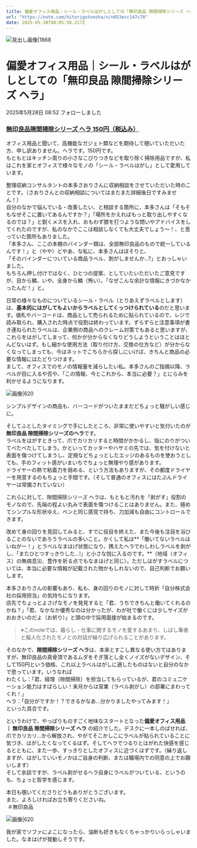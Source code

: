 ```yaml
---
title: 偏愛オフィス用品｜シール・ラベルはがしとしての「無印良品 隙間掃除シリーズ ヘラ」｜ことのは
url: "https://note.com/hitorigotonoha/n/n053ecc147c78"
date: 2025-05-30T08:05:58.217Z
---
```


![見出し画像|1868](https://assets.st-note.com/production/uploads/images/192587491/rectangle_large_type_2_ec7f124e014cbeafa6abc1c2e38a927f.jpeg?width=1200) 

# 偏愛オフィス用品｜シール・ラベルはがしとしての「無印良品 隙間掃除シリーズ ヘラ」

2025年5月28日 08:52 フォローしました

### [無印良品隙間掃除シリーズ ヘラ 150円（税込み）](https://www.muji.com/jp/ja/store/cmdty/detail/4550344831878)

オフィス用品と聞いて、高機能なガジェト類などを期待して覗いていただいた方、申し訳ありません。ヘラです。150円です。  
もともとはキッチン周りの小さなこびりつきなどを取り除く掃除用品ですが、私はこれを家とオフィスで様々なモノの「シール・ラベルはがし」として愛用しています。

整理収納コンサルタントの本多さおりさんに収納相談をさせていただいた時のことです。（さおりさんとの収納相談についてはまたまた詳細後日ですみません！）  
自分のなかで悩んでいる・改善したい、と相談する箇所に、本多さんは「そもそもなぜそこに置いてあるんですか？」「場所をかえればもっと取り出しやすくなるのでは？」と鋭くメスを入れ、おもわず膝を打つような問いやアドバイスをしてくれたのですが、私のなかでここは相談しなくても大丈夫でしょう～！、と思っていた箇所もありました。  
「本多さん、ここの本棚のバインダー類は、全部無印良品のもので統一しているんです！」と（やや）どやあ、な私に、本多さんはぼそりと、  
「そのバインダーについている商品ラベル、剝がしませんか…?」とおっしゃいました。  
もちろん押し付けではなく、ひとつの提案、としていたいただいたご意見ですが、目から鱗、いや、全身から鱗（怖い）。「なぜこんな余計な情報にきづかなかったんだ！」と。

日常の様々なものについているシール・ラベル（とりあえずラベルとします）は、**基本的にはがしてもよいからラベルとしてくっつけられている**のだと思います。値札やバーコードは、商品として売られるために貼られているので、レジで読み取られ、購入された時点で役割は終わっています。ずらずらと注意事項が書き連ねられたラベルは、企業側の商品へのクレーム対策でもあると思いますが、これらをはがしてしまって、何かが分からなくなりどうしようということはほとんどないはず。もし細かな使用方法（取り付け方、交換の仕方など）が分からなくなってしまっても、今はネットでこちらから探しにいけば、きちんと商品の必要な情報にはたどりつけます。  
まして、オフィスでのモノの情報量を減らしたい私。本多さんのご指摘以降、ラベルが目に入るや否や、「この情報、今とこれから、本当に必要？」とにらみを利かせるようになります。

  

![画像|620](https://assets.st-note.com/img/1748385146-lPNEWO7Ktwj6rUIuz0smkG8o.jpg?width=1200)

シンプルデザインの商品も、バーコードがついたままだどちょっと騒がしい感じに。

そしてふとしたタイミングで手にしたところ、非常に使いやすいと気付いたのが**無印良品 隙間掃除シリーズのヘラ**です。  
ラベルをはがすときって、爪でカリカリすると時間がかかるし、指にのりがついてべたべたしてしまう。かといってカッターやハサミの先では、気を付けないと表面を傷つけてしまうし、定規などちょっとしたエッジのあるものを使おうとしても、手のフィット感がいまいちでちょっと無理やり感があります。  
ドライヤーの熱で粘着力を弱める、という方法もありますが、その都度ドライヤーを用意するのもちょっと手間です。（そして普通のオフィスにはたぶんドライヤーは常備されていない）

これらに対して、隙間掃除シリーズ ヘラは、もともと汚れを「剥がす」役割のモノなので、先端の程よい丸みで表面を傷つけることはありません。また、極めてシンプルな形状ゆえ、ペンと同じ感覚で持ち、力加減も自由にコントロールできます。  
  
改めて身の回りを見回してみると、すでに役目を終えた、また今後も注目を浴びることのないであろうラべルの多いこと。かくして私は**「働いてないラベルはいねがー！」とラベルなまはげ状態になり、携えたヘラでわしわしラベルを剥がし、「またひとつすっきりした…!」と小さな悦に入るのです。**（地域（オフィス）の無病息災、豊作を祈る点でもなまはげと同じ）。ただしはがすラベルについては、本当に必要な情報が記載された物かもしれないので、自己判断でお願いします。

本多さおりさんの影響もあり、私も、身の回りのモノに対して時折「自分株式会社の採用担当」の気持ちになります。  
店先でちょっとよさげなモノを発見すると「君、うちできちんと働いてくれるのかね？」「君、なかなか優秀なのは分かったが、わが社で働くには少しサイズがおおきいのだよ（お祈り）」と頭の中で採用面接が始まるのです。

> ※このnoteでは、暮らし・仕事に関するモノを愛するあまり、しばし筆者と擬人化されたモノとの対話が繰り広げられることがあります。

そのなかで、**隙間掃除シリーズ ヘラ**は、本来とすこし異なる使い方ではありますが、無印良品の真骨頂であるムダをそぎ落とし全くノイズがないデザイン、そして150円という価格、これ以上ラベルはがしに適したものはないと自分のなかで思っています。いうなれば  
わたくし：「君、経理（隙間掃除）を担当してもらっているが、君のコミュ二ケーション能力はすばらしい！来月からは営業（ラベル剥がし）の部署にまわってくれ！」  
ヘラ：「自分がですか！？できるかなあ…分かりましたやってみます！」  
といった具合です。

というわけで、やっぱりものすごく地味なスタートとなった**偏愛オフィス用品 ｜ 無印良品 隙間掃除シリーズ ヘラ** の紹介でした。デスクに一本しのばせれば、爪でカリカリ…から解放され、やがてそこかしこにラベルが貼られていることに気づき、はがしたくなってくるはず。そしてヘラでつるりとはがれた快感を感じるとともに、また一歩、すっきりとしたオフィスに近づくはずです。（繰り返しますが、はがしていいモノかはご自身の判断、または職場内での同意の上でお願いします）  
そして余談ですが、ラベル剥がせるヘラ自身にラベルがついている、というのも、ちょっと哲学を感じます。

本日も覗いてくださりどうもありがとうございます。  
また、よろしければお立ち寄りくださいね。  
 ＃無印良品

  

![画像|620](https://assets.st-note.com/img/1748386962-7OIpEyX4vVzmZqHwjGUYCih6.jpg?width=1200)

我が家でソファによこになったら、油断も好きもなくちゃっかりいらっしゃいました。なまはげが発動しそうです。